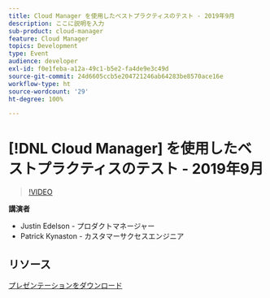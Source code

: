 ```yaml
---
title: Cloud Manager を使用したベストプラクティスのテスト - 2019年9月
description: ここに説明を入力
sub-product: cloud-manager
feature: Cloud Manager
topics: Development
type: Event
audience: developer
exl-id: f0e1feba-a12a-49c1-b5e2-fa4de9e3c49d
source-git-commit: 24d6605ccb5e204721246ab64283be8570ace16e
workflow-type: ht
source-wordcount: '29'
ht-degree: 100%

---
```


# [!DNL Cloud Manager] を使用したベストプラクティスのテスト - 2019年9月

>[!VIDEO](https://video.tv.adobe.com/v/329028/?quality=9&learn=on)


**講演者**

* Justin Edelson - プロダクトマネージャー
* Patrick Kynaston - カスタマーサクセスエンジニア

## リソース

[プレゼンテーションをダウンロード](./assets/CloudManagerWebinarSeptember2019.pdf)
